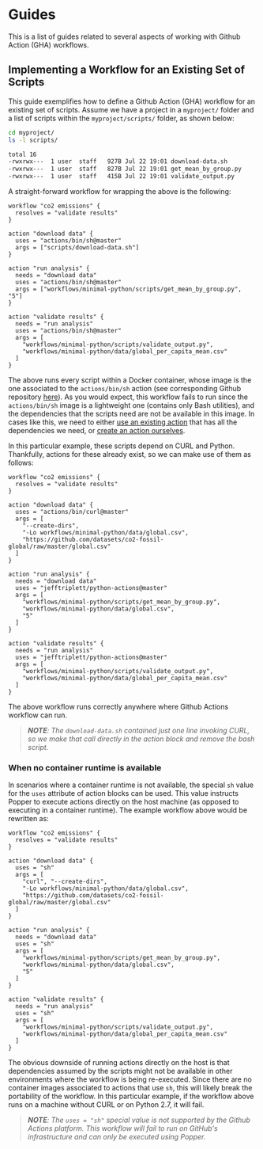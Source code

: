 # Guides

This is a list of guides related to several aspects of working with 
Github Action (GHA) workflows.

## Implementing a Workflow for an Existing Set of Scripts

This guide exemplifies how to define a Github Action (GHA) workflow 
for an existing set of scripts. Assume we have a project in a 
`myproject/` folder and a list of scripts within the 
`myproject/scripts/` folder, as shown below:

```bash
cd myproject/
ls -l scripts/

total 16
-rwxrwx---  1 user  staff   927B Jul 22 19:01 download-data.sh
-rwxrwx---  1 user  staff   827B Jul 22 19:01 get_mean_by_group.py
-rwxrwx---  1 user  staff   415B Jul 22 19:01 validate_output.py
```

A straight-forward workflow for wrapping the above is the following:

```hcl
workflow "co2 emissions" {
  resolves = "validate results"
}

action "download data" {
  uses = "actions/bin/sh@master"
  args = ["scripts/download-data.sh"]
}

action "run analysis" {
  needs = "download data"
  uses = "actions/bin/sh@master"
  args = ["workflows/minimal-python/scripts/get_mean_by_group.py", "5"]
}

action "validate results" {
  needs = "run analysis"
  uses = "actions/bin/sh@master"
  args = [
    "workflows/minimal-python/scripts/validate_output.py",
    "workflows/minimal-python/data/global_per_capita_mean.csv"
  ]
}
```

The above runs every script within a Docker container, whose image is 
the one associated to the `actions/bin/sh` action (see corresponding 
Github repository [here][shaction]). As you would expect, this 
workflow fails to run since the `actions/bin/sh` image is a 
lightweight one (contains only Bash utilities), and the dependencies 
that the scripts need are not be available in this image. In cases 
like this, we need to either [use an existing action][search] that has 
all the dependencies we need, or [create an action ourselves][create].

In this particular example, these scripts depend on CURL and Python. 
Thankfully, actions for these already exist, so we can make use of 
them as follows:

```hcl
workflow "co2 emissions" {
  resolves = "validate results"
}

action "download data" {
  uses = "actions/bin/curl@master"
  args = [
    "--create-dirs",
    "-Lo workflows/minimal-python/data/global.csv",
    "https://github.com/datasets/co2-fossil-global/raw/master/global.csv"
  ]
}

action "run analysis" {
  needs = "download data"
  uses = "jefftriplett/python-actions@master"
  args = [
    "workflows/minimal-python/scripts/get_mean_by_group.py",
    "workflows/minimal-python/data/global.csv",
    "5"
  ]
}

action "validate results" {
  needs = "run analysis"
  uses = "jefftriplett/python-actions@master"
  args = [
    "workflows/minimal-python/scripts/validate_output.py",
    "workflows/minimal-python/data/global_per_capita_mean.csv"
  ]
}
```

The above workflow runs correctly anywhere where Github Actions 
workflow can run.

> _**NOTE**: The `download-data.sh` contained just one line invoking 
> CURL, so we make that call directly in the action block and remove 
> the bash script._

### When no container runtime is available

In scenarios where a container runtime is not available, the special 
`sh` value for the `uses` attribute of action blocks can be used. This 
value instructs Popper to execute actions directly on the host machine 
(as opposed to executing in a container runtime). The example workflow 
above would be rewritten as:

```hcl
workflow "co2 emissions" {
  resolves = "validate results"
}

action "download data" {
  uses = "sh"
  args = [
    "curl", "--create-dirs",
    "-Lo workflows/minimal-python/data/global.csv",
    "https://github.com/datasets/co2-fossil-global/raw/master/global.csv"
  ]
}

action "run analysis" {
  needs = "download data"
  uses = "sh"
  args = [
    "workflows/minimal-python/scripts/get_mean_by_group.py",
    "workflows/minimal-python/data/global.csv",
    "5"
  ]
}

action "validate results" {
  needs = "run analysis"
  uses = "sh"
  args = [
    "workflows/minimal-python/scripts/validate_output.py",
    "workflows/minimal-python/data/global_per_capita_mean.csv"
  ]
}
```

The obvious downside of running actions directly on the host is that 
dependencies assumed by the scripts might not be available in other 
environments where the workflow is being re-executed. Since there are 
no container images associated to actions that use `sh`, this will 
likely break the portability of the workflow. In this particular 
example, if the workflow above runs on a machine without CURL or on 
Python 2.7, it will fail.

> _**NOTE**: The `uses = "sh"` special value is not supported by the 
> Github Actions platform. This workflow will fail to run on GitHub's 
> infrastructure and can only be executed using Popper._

[shaction]: https://github.com/actions/bin/tree/master/sh
[search]: https://medium.com/getpopper/searching-for-existing-github-actions-has-never-been-easier-268c463f0257
[create]: https://developer.github.com/actions/creating-github-actions/
